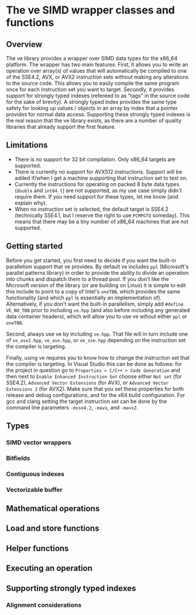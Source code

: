 # The ve SIMD wrapper classes and functions
## Overview

The ve library provides a wrapper over SIMD data types for the x86_64 platform. The wrapper has two main features. First, it allows you to write an operation over array(s) of values that will automatically be compiled to one of the SSE4.2, AVX, or AVX2 instruction sets without making any alterations to the source code. This allows you to easily compile the same program once for each instruction set you want to target. Secondly, it provides support for strongly typed indexes (refereed to as "tags" in the source code for the sake of brevity). A strongly typed index provides the same type safety for looking up values / objects in an array by index that a pointer provides for normal data access. Supporting these strongly typed indexes is the real reason that the ve library exists, as there are a number of quality libraries that already support the first feature.

## Limitations

- There is no support for 32 bit compilation. Only x86_64 targets are supported.
- There is currently no support for AVX512 instructions. Support will be added if/when I get a machine supporting that instruction set to test on.
- Currently the instructions for operating on packed 8 byte data types (`double` and `int64_t`) are not supported, as my use case simply didn't require them. If you need support for these types, let me know (and explain why).
- When no instruction set is selected, the default target is SSE4.2 (technically SSE4.1, but I reserve the right to use `PCMPGTQ` someday). This means that there may be a tiny number of x86_64 machines that are not supported.

## Getting started

Before you get started, you first need to decide if you want the built-in parallelism support that ve provides. By default ve includes `ppl` (Microsoft's parallel patterns library) in order to provide the ability to divide an operation into chunks and dispatch them to a thread pool. If you don't like the Microsoft version of the library (or are building on Linux) it is simple to edit this include to point to a copy of Intel's `oneTBB`, which provides the same functionality (and which `ppl` is essentially an implementation of). Alternatively, if you don't want the built-in parallelism, simply add `#define VE_NO_TBB` prior to including `ve.hpp` (and also before including any generated data container headers), which will allow you to use ve wihout either `ppl` or `oneTBB`.

Second, always use ve by including `ve.hpp`. That file will in turn include one of `ve_avx2.hpp`, `ve_avx.hpp`, or `ve_sse.hpp` depending on the instruction set the compiler is targeting.

Finally, using ve requires you to know how to change the instruction set that the compiler is targeting. In Visual Studio this can be done as follows: for the project in question go to `Properties > C/C++ > Code Generation` and then next to `Enable Enhanced Instruction Set` choose either `Not set` (for SSE4.2), `Advanced Vector Extensions` (for AVX), or `Advanced Vector Extensions 2` (for AVX2). Make sure that you set these properties for both release and debug configurations, and for the x64 build configuration. For gcc and clang setting the target instruction set can be done by the command line parameters `-msse4.2`, `-mavx`, and `-mavx2`.

## Types

### SIMD vector wrappers

### Bitfields

### Contiguous indexes

### Vectorizable buffer

## Mathematical operations

## Load and store functions

## Helper functions

## Executing an operation

## Supporting strongly typed indexes

### Alignment considerations

